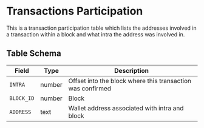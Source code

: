 # Transactions Participation

This is a transaction participation table which lists the addresses involved in a transaction within a block and what intra the address was involved in.

## Table Schema

| Field      | Type   | Description                                                |
| ---------- | ------ | ---------------------------------------------------------- |
| `INTRA`    | number | Offset into the block where this transaction was confirmed |
| `BLOCK_ID` | number | Block                                                      |
| `ADDRESS`  | text   | Wallet address associated with intra and block             |


